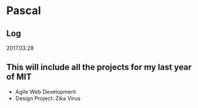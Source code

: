 # Pascal

## Log

2017.03.28

## This will include all the projects for my last year of MIT

- Agile Web Development
- Design Project: Zika Virus 
